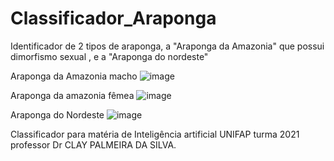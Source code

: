 # Classificador_Araponga

Identificador de 2 tipos de araponga, a "Araponga da Amazonia" que possui dimorfismo sexual , e a "Araponga do nordeste"

Araponga da Amazonia macho
![image](https://user-images.githubusercontent.com/54561781/154549898-a7fb3de2-bf4f-47d8-af89-6bc963b3b3ec.png)

Araponga da amazonia fêmea
![image](https://user-images.githubusercontent.com/54561781/154550219-00e18884-8d78-4eec-a9f4-a53ffc4ec87d.png)

Araponga do Nordeste 
![image](https://user-images.githubusercontent.com/54561781/154550274-5edd18c3-7162-40ab-a50e-f1eb8f55514d.png)

Classificador para matéria de Inteligência artificial UNIFAP turma 2021 professor Dr CLAY PALMEIRA DA SILVA.

